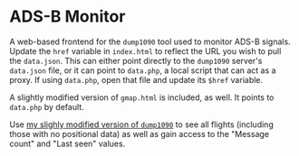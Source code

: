 ADS-B Monitor
=============

A web-based frontend for the `dump1090` tool used to monitor ADS-B signals. Update the `href` variable in `index.html` to reflect the URL you wish to pull the `data.json`. This can either point directly to the `dump1090` server's `data.json` file, or it can point to `data.php`, a local script that can act as a proxy. If using `data.php`, open that file and update its `$href` variable.

A slightly modified version of `gmap.html` is included, as well. It points to `data.php` by default.

Use [my slighly modified version of `dump1090`](https://github.com/courtarro/dump1090) to see all flights (including those with no positional data) as well as gain access to the "Message count" and "Last seen" values.
